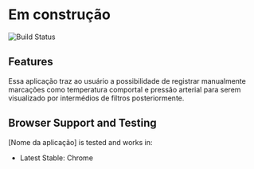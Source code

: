 # Em construção

<!-- Logo -->
<!-- [![Pure](https://cloud.githubusercontent.com/assets/449779/5291099/1b554cca-7b03-11e4-9157-53a12d91b34a.png)][pure] -->

<!-- Menu -->

<!-- Tecnologias utilizadas -->
![Build Status](https://github.com/pure-css/pure/actions/workflows/test.yml/badge.svg)


## Features

Essa aplicação traz ao usuário a possibilidade de registrar manualmente marcações como temperatura comportal e pressão arterial para serem visualizado por intermédios de filtros posteriormente.
  
## Browser Support and Testing

<!-- TODO: -->
[Nome da aplicação] is tested and works in:

- Latest Stable: Chrome
